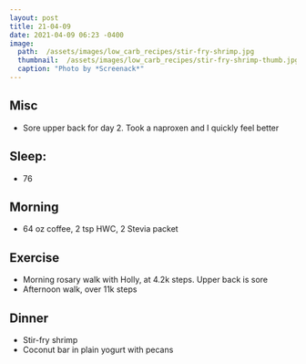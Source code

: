 ```yaml
---
layout: post
title: 21-04-09
date: 2021-04-09 06:23 -0400
image: 
  path:  /assets/images/low_carb_recipes/stir-fry-shrimp.jpg
  thumbnail:  /assets/images/low_carb_recipes/stir-fry-shrimp-thumb.jpg 
  caption: "Photo by *Screenack*"
---
```


## Misc
* Sore upper back for day 2. Took a naproxen and I quickly feel better

## Sleep:
* 76 

## Morning
* 64 oz coffee, 2 tsp HWC, 2 Stevia packet

## Exercise
* Morning rosary walk with Holly, at 4.2k steps. Upper back is sore
* Afternoon walk, over 11k steps

## Dinner
* Stir-fry shrimp
* Coconut bar in plain yogurt with pecans
